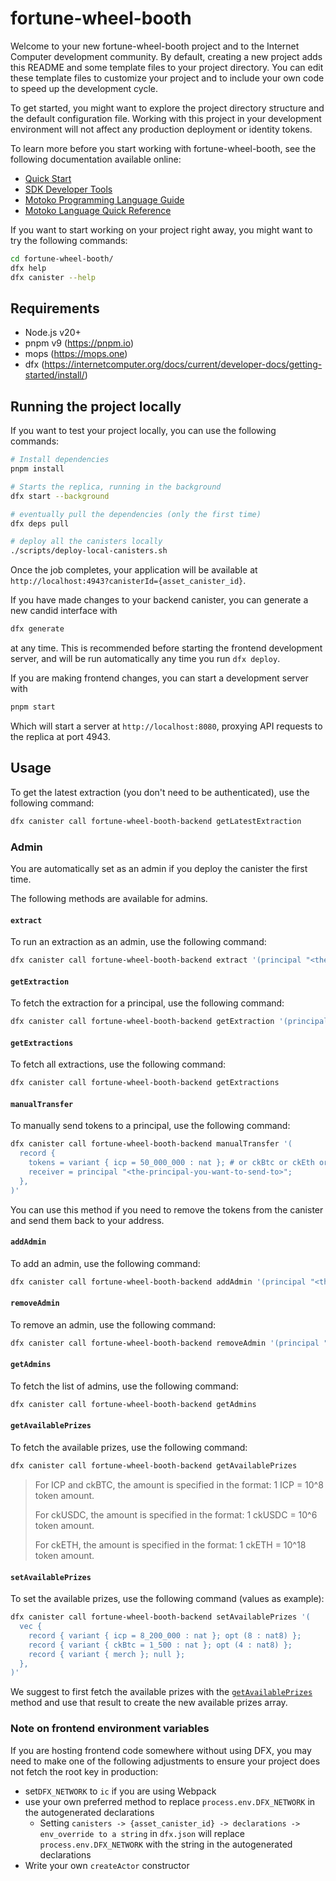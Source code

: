 # fortune-wheel-booth

Welcome to your new fortune-wheel-booth project and to the Internet Computer development community. By default, creating a new project adds this README and some template files to your project directory. You can edit these template files to customize your project and to include your own code to speed up the development cycle.

To get started, you might want to explore the project directory structure and the default configuration file. Working with this project in your development environment will not affect any production deployment or identity tokens.

To learn more before you start working with fortune-wheel-booth, see the following documentation available online:

- [Quick Start](https://internetcomputer.org/docs/current/developer-docs/setup/deploy-locally)
- [SDK Developer Tools](https://internetcomputer.org/docs/current/developer-docs/setup/install)
- [Motoko Programming Language Guide](https://internetcomputer.org/docs/current/motoko/main/motoko)
- [Motoko Language Quick Reference](https://internetcomputer.org/docs/current/motoko/main/language-manual)

If you want to start working on your project right away, you might want to try the following commands:

```bash
cd fortune-wheel-booth/
dfx help
dfx canister --help
```

## Requirements

- Node.js v20+
- pnpm v9 (https://pnpm.io)
- mops (https://mops.one)
- dfx (https://internetcomputer.org/docs/current/developer-docs/getting-started/install/)

## Running the project locally

If you want to test your project locally, you can use the following commands:

```bash
# Install dependencies
pnpm install

# Starts the replica, running in the background
dfx start --background

# eventually pull the dependencies (only the first time)
dfx deps pull

# deploy all the canisters locally
./scripts/deploy-local-canisters.sh
```

Once the job completes, your application will be available at `http://localhost:4943?canisterId={asset_canister_id}`.

If you have made changes to your backend canister, you can generate a new candid interface with

```bash
dfx generate
```

at any time. This is recommended before starting the frontend development server, and will be run automatically any time you run `dfx deploy`.

If you are making frontend changes, you can start a development server with

```bash
pnpm start
```

Which will start a server at `http://localhost:8080`, proxying API requests to the replica at port 4943.

## Usage

To get the latest extraction (you don't need to be authenticated), use the following command:

```bash
dfx canister call fortune-wheel-booth-backend getLatestExtraction
```

### Admin

You are automatically set as an admin if you deploy the canister the first time.

The following methods are available for admins.

#### `extract`

To run an extraction as an admin, use the following command:

```bash
dfx canister call fortune-wheel-booth-backend extract '(principal "<the-principal-you-want-to-extract-for>")'
```

#### `getExtraction`

To fetch the extraction for a principal, use the following command:

```bash
dfx canister call fortune-wheel-booth-backend getExtraction '(principal "<the-principal-you-want-to-fetch-the-extraction-for>")'
```

#### `getExtractions`

To fetch all extractions, use the following command:

```bash
dfx canister call fortune-wheel-booth-backend getExtractions
```

#### `manualTransfer`

To manually send tokens to a principal, use the following command:

```bash
dfx canister call fortune-wheel-booth-backend manualTransfer '(
  record {
    tokens = variant { icp = 50_000_000 : nat }; # or ckBtc or ckEth or ckUsdc
    receiver = principal "<the-principal-you-want-to-send-to>";
  },
)'
```

You can use this method if you need to remove the tokens from the canister and send them back to your address.

#### `addAdmin`

To add an admin, use the following command:

```bash
dfx canister call fortune-wheel-booth-backend addAdmin '(principal "<the-principal-you-want-to-add-as-admin>")'
```

#### `removeAdmin`

To remove an admin, use the following command:

```bash
dfx canister call fortune-wheel-booth-backend removeAdmin '(principal "<the-principal-you-want-to-remove-as-admin>")'
```

#### `getAdmins`

To fetch the list of admins, use the following command:

```bash
dfx canister call fortune-wheel-booth-backend getAdmins
```

#### `getAvailablePrizes`

To fetch the available prizes, use the following command:

```bash
dfx canister call fortune-wheel-booth-backend getAvailablePrizes
```

> For ICP and ckBTC, the amount is specified in the format: 1 ICP = 10^8 token amount.
>
> For ckUSDC, the amount is specified in the format: 1 ckUSDC = 10^6 token amount.
>
> For ckETH, the amount is specified in the format: 1 ckETH = 10^18 token amount.

#### `setAvailablePrizes`

To set the available prizes, use the following command (values as example):

```bash
dfx canister call fortune-wheel-booth-backend setAvailablePrizes '(
  vec {
    record { variant { icp = 8_200_000 : nat }; opt (8 : nat8) };
    record { variant { ckBtc = 1_500 : nat }; opt (4 : nat8) };
    record { variant { merch }; null };
  },
)'
```

We suggest to first fetch the available prizes with the [`getAvailablePrizes`](#getavailableprizes) method and use that result to create the new available prizes array.

### Note on frontend environment variables

If you are hosting frontend code somewhere without using DFX, you may need to make one of the following adjustments to ensure your project does not fetch the root key in production:

- set`DFX_NETWORK` to `ic` if you are using Webpack
- use your own preferred method to replace `process.env.DFX_NETWORK` in the autogenerated declarations
  - Setting `canisters -> {asset_canister_id} -> declarations -> env_override to a string` in `dfx.json` will replace `process.env.DFX_NETWORK` with the string in the autogenerated declarations
- Write your own `createActor` constructor
